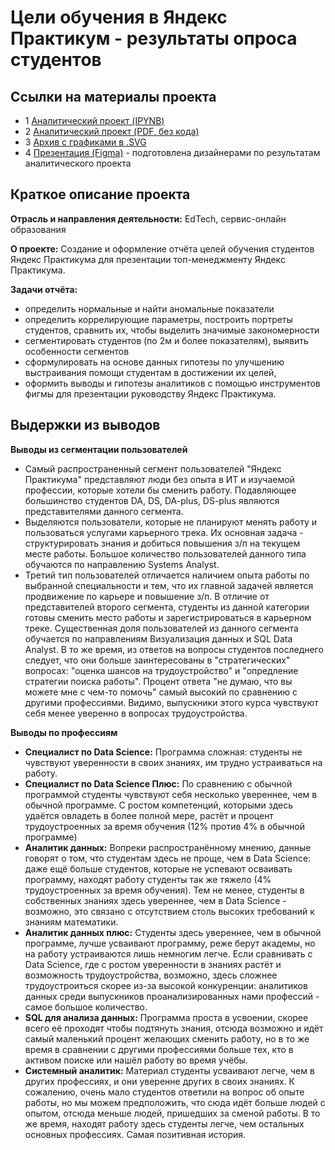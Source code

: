 # Цели обучения в Яндекс Практикум - результаты опроса студентов

## Ссылки на материалы проекта
* 1 [Аналитический проект (IPYNB)](https://github.com/AleksandrK86/my_projects/blob/main/Hackathon_march_23/Hackathon_march_23.ipynb)
* 2 [Аналитический проект (PDF, без кода)](https://github.com/AleksandrK86/my_projects/blob/main/Hackathon_march_23/Hackathon_march_23.pdf)
* 3 [Архив с графиками в .SVG](https://github.com/AleksandrK86/my_projects/blob/main/Hackathon_march_23/Plot_SVG.zip)
* 4 [Презентация (Figma)](https://www.figma.com/file/0o6SPvvrgdUrM6RITumpaB/%D0%A5%D0%B0%D0%BA%D0%B0%D1%82%D0%BE%D0%BD-%D0%AF%D0%BD%D0%B4%D0%B5%D0%BA%D1%81-%D0%9F%D1%80%D0%B0%D0%BA%D1%82%D0%B8%D0%BA%D1%83%D0%BC_%D0%BC%D0%B0%D1%80%D1%82-2023_%D0%BA%D0%BE%D0%BC%D0%B0%D0%BD%D0%B4%D0%B0-5?node-id=0-1&t=LULtkMV4i8WnWj6i-0) - подготовлена дизайнерами по результатам аналитического проекта

## Краткое описание проекта

**Отрасль и направления деятельности:** EdTech, сервис-онлайн образования   

**О проекте:** Создание и оформление отчёта целей обучения студентов Яндекс Практикума для
презентации топ-менеджменту Яндекс Практикума.

**Задачи отчёта:**
* определить нормальные и найти аномальные показатели
* определить коррелирующие параметры, построить портреты студентов, сравнить их, чтобы выделить значимые закономерности
* сегментировать студентов (по 2м и более показателям), выявить особенности сегментов
* сформулировать на основе данных гипотезы по улучшению выстраивания помощи студентам в достижении их целей,
* оформить выводы и гипотезы аналитиков с помощью инструментов фигмы для презентации руководству Яндекс Практикума.

## Выдержки из выводов

**Выводы из сегментации пользователей**

* Самый распространенный сегмент пользователей "Яндекс Практикума" представляют люди без опыта в ИТ и изучаемой профессии, которые хотели бы сменить работу.
Подавляющее большинство студентов DA, DS, DA-plus, DS-plus являются представителями данного сегмента.
* Выделяются пользователи, которые не планируют менять работу и пользоваться услугами карьерного трека. Их основная задача - структурировать знания и добиться повышения з/п
на текущем месте работы. Большое количество пользователей данного типа обучаются по направлению Systems Analyst.
* Третий тип пользователей отличается наличием опыта работы по выбранной специальности и тем, что их главной задачей является продвижение по карьере и
повышение з/п. В отличие от представителей второго сегмента, студенты из данной категории готовы сменить место работы и зарегистрироваться в карьерном треке.
Существенная доля пользователей из данного сегмента обучается по направлениям Визуализация данных и SQL Data Analyst.  В то же время, из ответов на вопросы студентов последнего следует, что они больше заинтересованы в "стратегических" вопросах: "оценка шансов на трудоустройство" и "опредление стратегии поиска работы".
Процент ответа "не думаю, что вы можете мне с чем-то помочь" самый высокий по сравнению с другими профессиями. Видимо, выпускники этого курса чувствуют себя
менее уверенно в вопросах трудоустройства.

**Выводы по профессиям**

* **Специалист по Data Science:** Программа сложная: студенты не чувствуют уверенности в своих знаниях, им трудно устраиваться на работу.
* **Специалист по Data Science Плюс:** По сравнению с обычной программой студенты чувствуют себя несколько увереннее, чем в обычной программе. С ростом компетенций,
которыми здесь удаётся овладеть в более полной мере, растёт и процент трудоустроенных за время обучения (12% против 4% в обычной программе)
* **Аналитик данных:** Вопреки распространённому мнению, данные говорят о том, что студентам здесь не проще, чем в Data Science: даже ещё больше студентов, которые не
успевают осваивать программу, находят работу студенты так же тяжело (4% трудоустроенных за время обучения). Тем не менее, студенты в собственных знаниях здесь увереннее, чем в Data Science - возможно, это связано с отсутствием столь высоких
требований к знаниям математики.
* **Аналитик данных плюс:** Студенты здесь увереннее, чем в обычной программе, лучше усваивают программу, реже берут академы, но на работу устраиваются лишь немногим
легче. Если сравнивать с Data Science, где с ростом уверенности в знаниях растёт и возможность трудоустройства, возможно, здесь сложнее трудоустроиться скорее из-за
высокой конкуренции: аналитиков данных среди выпускников проанализированных нами профессий - самое большое количество.
* **SQL для анализа данных:** Программа проста в усвоении, скорее всего её проходят чтобы подтянуть знания, отсюда возможно и идёт самый маленький процент желающих сменить
работу, но в то же время в сравнении с другими профессиями больше тех, кто в активом поиске или нашёл работу во время учёбы.
* **Системный аналитик:** Материал студенты усваивают легче, чем в других профессиях, и они уверенне других в своих знаниях. К сожалению, очень мало студентов ответили на
вопрос об опыте работы, но мы можем предположить, что сюда идёт больше людей с опытом, отсюда меньше людей, пришедших за сменой работы. В то же время, находят
работу здесь студенты легче, чем остальных основных профессиях. Самая позитивная история.
